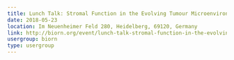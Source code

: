```yaml
---
title: Lunch Talk: Stromal Function in the Evolving Tumour Microenvironment: A Role in Immune Modulation?
date: 2018-05-23
location: Im Neuenheimer Feld 280, Heidelberg, 69120, Germany
link: http://biorn.org/event/lunch-talk-stromal-function-in-the-evolving-tumour-microenvironment-a-role-in-immune-modulation/
usergroup: biorn
type: usergroup
---
```

